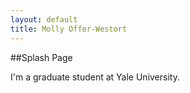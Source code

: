 ```yaml
---
layout: default
title: Molly Offer-Westort
---
```

##Splash Page

I'm a graduate student at Yale University.

